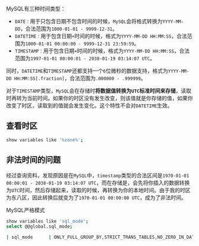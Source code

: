 MySQL有三种时间类型：

- `DATE：`用于只包含日期不包含时间的时候，`MySQL`会将格式转换为`YYYY-MM-DD`，合法范围为`1000-01-01 - 9999-12-31`。
- `DATETIME：`用于包含日期`+`时间的时候，格式为`YYYY-MM-DD HH:MM:SS`，合法范围为`1000-01-01 00:00:00 - 9999-12-31 23:59:59`。
- `TIMESTAMP：`用于包含日期`+`时间的时候，格式为`YYYY-MM-DD HH:MM:SS`，合法范围为`1997-01-01 00:00:01 - 2038-01-19 03:14:07 UTC`。

同时，`DATETIME`和`TIMESTAMP`还都支持一个`6`位微秒的数据支持，格式为`YYYY-MM-DD HH:MM:SS[.fraction]`，合法范围为`.000000 - .999999`。

对于`TIMESTAMP`类型，`MySQL`会在存储时**将数据值转换为`UTC`标准时间来存储**，读取时再转为当前时间。如果你的时区没有发生改变，则该值就是你存储的值，如果你改变了时区，读取到的值就会发生变化。这个特性不会对`DATETIME`生效。



## 查看时区

```bash 
show variables like '%zone%';
```



## 非法时间的问题

经过查询资料，发现原因是在`MySQL`中，`timestamp`类型的合法区间是`1970-01-01 00:00:01 - 2038-01-19 03:14:07 UTC`，而在存储是，会先将你插入的数据转换为`UTC`时间，然后存储起来，读取的时候，再转换为你的本地时间。由于我的时区为东八区，因此转换后就变为了`1970-01-01 00:00:00 UTC`，成为了非法时间。



MySQL严格模式

```bash
show variables like 'sql_mode';
select @@global.sql_mode;

| sql_mode      | ONLY_FULL_GROUP_BY,STRICT_TRANS_TABLES,NO_ZERO_IN_DATE,NO_ZERO_DATE,ERROR_FOR_DIVISION_BY_ZERO,NO_AUTO_CREATE_USER,NO_ENGINE_SUBSTITUTION |
```

